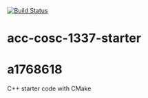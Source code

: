 [![Build Status](https://travis-ci.org/acc-cosc-1337-spring-2020-hl/acc-cosc-1337-spring-2020-a1768618.svg?branch=master)](https://travis-ci.org/acc-cosc-1337-spring-2020-hl/acc-cosc-1337-spring-2020-a1768618)

# acc-cosc-1337-starter
# a1768618
C++ starter code with CMake 
